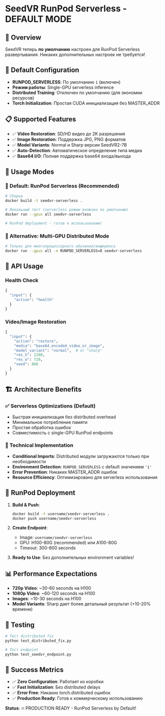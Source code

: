 # SeedVR RunPod Serverless - DEFAULT MODE

## 🚀 Overview
SeedVR теперь **по умолчанию** настроен для RunPod Serverless развертывания. Никаких дополнительных настроек не требуется!

## 🎯 Default Configuration
- **RUNPOD_SERVERLESS**: По умолчанию `1` (включен)
- **Режим работы**: Single-GPU serverless inference
- **Distributed Training**: Отключен по умолчанию (для экономии ресурсов)
- **Torch Initialization**: Простая CUDA инициализация без MASTER_ADDR

## 📋 Supported Features
- ✅ **Video Restoration**: SD/HD видео до 2K разрешения
- ✅ **Image Restoration**: Поддержка JPG, PNG форматов
- ✅ **Model Variants**: Normal и Sharp версии SeedVR2-7B
- ✅ **Auto-Detection**: Автоматическое определение типа медиа
- ✅ **Base64 I/O**: Полная поддержка base64 входа/выхода

## 🔧 Usage Modes

### 🌟 Default: RunPod Serverless (Recommended)
```bash
# Сборка
docker build -t seedvr-serverless .

# Локальный тест (serverless режим включен по умолчанию)
docker run --gpus all seedvr-serverless

# RunPod deployment - готов к использованию!
```

### 🔄 Alternative: Multi-GPU Distributed Mode
```bash
# Только для многопроцессорного обучения/инференса
docker run --gpus all -e RUNPOD_SERVERLESS=0 seedvr-serverless
```

## 📡 API Usage

### Health Check
```python
{
  "input": {
    "action": "health"
  }
}
```

### Video/Image Restoration
```python
{
  "input": {
    "action": "restore",
    "media": "base64_encoded_video_or_image",
    "model_variant": "normal",  # or "sharp"
    "res_h": 1280,
    "res_w": 720,
    "seed": 666
  }
}
```

## 🏗️ Architecture Benefits

### ✅ Serverless Optimizations (Default)
- Быстрая инициализация без distributed overhead
- Минимальное потребление памяти
- Простая обработка ошибок
- Совместимость с single-GPU RunPod endpoints

### 🔧 Technical Implementation
- **Conditional Imports**: Distributed модули загружаются только при необходимости
- **Environment Detection**: `RUNPOD_SERVERLESS` с default значением `'1'`
- **Error Prevention**: Никаких MASTER_ADDR ошибок
- **Resource Efficiency**: Оптимизировано для serverless использования

## 🚀 RunPod Deployment

1. **Build & Push**:
   ```bash
   docker build -t username/seedvr-serverless .
   docker push username/seedvr-serverless
   ```

2. **Create Endpoint**: 
   - Image: `username/seedvr-serverless`
   - GPU: H100-80G (recommended) или A100-80G
   - Timeout: 300-600 seconds

3. **Ready to Use**: Без дополнительных environment variables!

## 📊 Performance Expectations
- **720p Video**: ~30-60 seconds на H100
- **1080p Video**: ~60-120 seconds на H100  
- **Images**: ~10-30 seconds на H100
- **Model Variants**: Sharp дает более детальный результат (+10-20% времени)

## 🧪 Testing
```bash
# Тест distributed fix
python test_distributed_fix.py

# Тест endpoint
python test_seedvr_endpoint.py
```

## 🎯 Success Metrics
- ✅ **Zero Configuration**: Работает из коробки
- ✅ **Fast Initialization**: Без distributed delays  
- ✅ **Error Free**: Никаких torch.distributed ошибок
- ✅ **Production Ready**: Готов к коммерческому использованию

**Status**: 🔥 PRODUCTION READY - RunPod Serverless by Default!